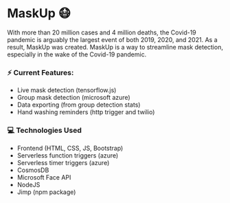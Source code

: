 # MaskUp 😷
With more than 20 million cases and 4 million deaths, the Covid-19 pandemic is arguably the largest event of both 2019, 2020, and 2021. As a result, MaskUp was created. MaskUp is a way to streamline mask detection, especially in the wake of the Covid-19 pandemic.

### ⚡ Current Features:
- Live mask detection (tensorflow.js)
- Group mask detection (microsoft azure)
- Data exporting (from group detection stats)
- Hand washing reminders (http trigger and twilio)

### 💻 Technologies Used
- Frontend (HTML, CSS, JS, Bootstrap)
- Serverless function triggers (azure)
- Serverless timer triggers (azure)
- CosmosDB
- Microsoft Face API
- NodeJS
- Jimp (npm package)
